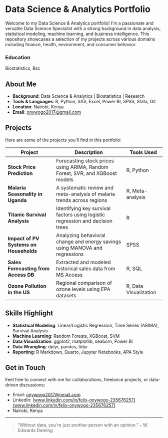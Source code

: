 # Data Science & Analytics Portfolio
Welcome to my Data Science & Analytics portfolio! I'm a passionate and versatile Data Science Specialist with a strong background in data analysis, statistical modeling, machine learning, and business intelligence. This repository showcases a selection of my projects across various domains including finance, health, environment, and consumer behavior.

### Education
Biostatistics, Bsc

## About Me

- **Background**: Data Science & Analytics | Biostatistics | Research
- **Tools & Languages**: R, Python, SAS, Excel, Power BI, SPSS, Stata, Git
- **Location**: Nairobi, Kenya
- **Email**: onywogo2017@gmail.com

## Projects

Here are some of the projects you'll find in this portfolio:

| Project | Description | Tools Used |
|--------|-------------|------------|
| **Stock Price Prediction** | Forecasting stock prices using ARIMA, Random Forest, SVR, and XGBoost models | R, Python |
| **Malaria Seasonality in Uganda** | A systematic review and meta-analysis of malaria trends across regions | R, Meta-analysis |
| **Titanic Survival Analysis** | Identifying key survival factors using logistic regression and decision trees | R |
| **Impact of PV Systems on Households** | Analyzing behavioral change and energy savings using MANOVA and regressions | SPSS |
| **Sales Forecasting from Access DB** | Extracted and modeled historical sales data from MS Access | R, SQL |
| **Ozone Pollution in the US** | Regional comparison of ozone levels using EPA datasets | R, Data Visualization |


## Skills Highlight

- **Statistical Modeling**: Linear/Logistic Regression, Time Series (ARIMA), Survival Analysis  
- **Machine Learning**: Random Forests, XGBoost, SVM  
- **Data Visualization**: ggplot2, matplotlib, seaborn, Power BI  
- **Data Wrangling**: dplyr, pandas, tidyr  
- **Reporting**: R Markdown, Quarto, Jupyter Notebooks, APA Style  


## Get in Touch

Feel free to connect with me for collaborations, freelance projects, or data-driven discussions:

- Email: [onywogo2017@gmail.com](mailto:onywogo2017@gmail.com)  
- LinkedIn: [www.linkedin.com/in/felix-onywogo-235676257](www.linkedin.com/in/felix-onywogo-235676257)
- Nairobi, Kenya  

---

> “Without data, you're just another person with an opinion.” – W. Edwards Deming



